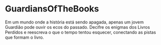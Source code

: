 # GuardiansOfTheBooks
Em um mundo onde a história está sendo apagada, apenas um jovem Guardião pode ouvir os ecos do passado. Decifre os enigmas dos Livros Perdidos e reescreva o que o tempo tentou esquecer, conectando as pistas que formam o livro.
